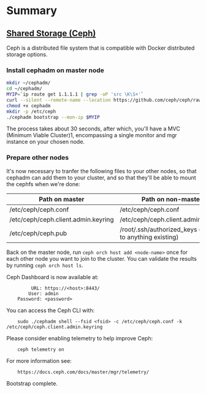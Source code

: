 # Summary

## [Shared Storage (Ceph)](https://geek-cookbook.funkypenguin.co.nz/docker-swarm/shared-storage-ceph/)

Ceph is a distributed file system that is compatible with Docker distributed storage options. 

### Install cephadm on master node

```bash
mkdir ~/cephadm/
cd ~/cephadm/
MYIP=`ip route get 1.1.1.1 | grep -oP 'src \K\S+'`
curl --silent --remote-name --location https://github.com/ceph/ceph/raw/octopus/src/cephadm/cephadm
chmod +x cephadm
mkdir -p /etc/ceph
./cephadm bootstrap --mon-ip $MYIP
```

The process takes about 30 seconds, after which, you'll have a MVC (Minimum Viable Cluster)1, encompassing a single monitor and mgr instance on your chosen node.

### Prepare other nodes
It's now necessary to tranfer the following files to your other nodes, so that cephadm can add them to your cluster, and so that they'll be able to mount the cephfs when we're done:

|Path on master	| Path on non-master |
| ---- | ---- |
| /etc/ceph/ceph.conf |	/etc/ceph/ceph.conf |
| /etc/ceph/ceph.client.admin.keyring |	/etc/ceph/ceph.client.admin.keyring |
| /etc/ceph/ceph.pub |	/root/.ssh/authorized_keys (append to anything existing) |

Back on the master node, run `ceph orch host add <node-name>` once for each other node you want to join to the cluster. You can validate the results by running `ceph orch host ls`.

Ceph Dashboard is now available at:

             URL: https://<host>:8443/
            User: admin
        Password: <password>

You can access the Ceph CLI with:

        sudo ./cephadm shell --fsid <fsid> -c /etc/ceph/ceph.conf -k /etc/ceph/ceph.client.admin.keyring
        
Please consider enabling telemetry to help improve Ceph:

        ceph telemetry on
        
For more information see:

        https://docs.ceph.com/docs/master/mgr/telemetry/
        
Bootstrap complete.
